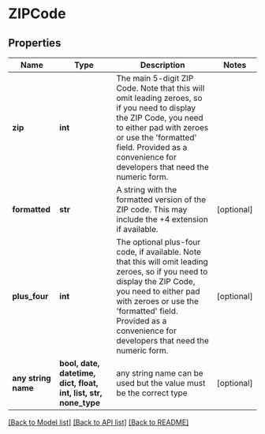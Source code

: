 # ZIPCode


## Properties
Name | Type | Description | Notes
------------ | ------------- | ------------- | -------------
**zip** | **int** | The main 5-digit ZIP Code. Note that this will omit leading zeroes, so if you need to display the ZIP Code, you need to either pad with zeroes or use the &#39;formatted&#39; field. Provided as a convenience for developers that need the numeric form. | 
**formatted** | **str** | A string with the formatted version of the ZIP code. This may include the +4 extension if available. | [optional] 
**plus_four** | **int** | The optional plus-four code, if available. Note that this will omit leading zeroes, so if you need to display the ZIP Code, you need to either pad with zeroes or use the &#39;formatted&#39; field. Provided as a convenience for developers that need the numeric form. | [optional] 
**any string name** | **bool, date, datetime, dict, float, int, list, str, none_type** | any string name can be used but the value must be the correct type | [optional]

[[Back to Model list]](../README.md#documentation-for-models) [[Back to API list]](../README.md#documentation-for-api-endpoints) [[Back to README]](../README.md)



